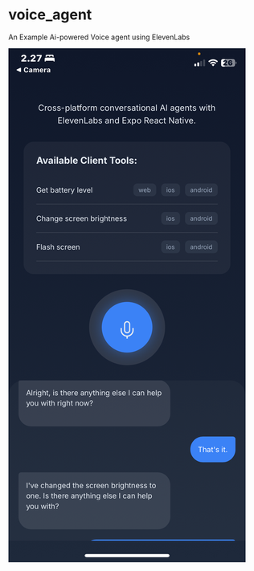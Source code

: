 # voice_agent
An Example Ai-powered Voice agent using ElevenLabs


![Alt text](https://github.com/hrhm47/voice_agent/blob/main/screenshots/IMG_1.PNG)
